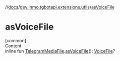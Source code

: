 //[docs](../../index.md)/[dev.inmo.tgbotapi.extensions.utils](index.md)/[asVoiceFile](as-voice-file.md)



# asVoiceFile  
[common]  
Content  
inline fun [TelegramMediaFile](../dev.inmo.tgbotapi.types.files.abstracts/-telegram-media-file/index.md).[asVoiceFile](as-voice-file.md)(): [VoiceFile](../dev.inmo.tgbotapi.types.files/-voice-file/index.md)?  




